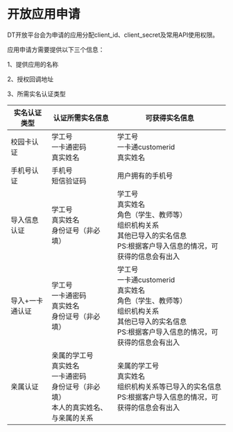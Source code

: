 
# 开放应用申请

DT开放平台会为申请的应用分配client_id、client_secret及常用API使用权限。

应用申请方需要提供以下三个信息：

1、提供应用的名称

2、授权回调地址

3、所需实名认证类型

| 实名认证类型 | 认证所需实名信息                  | 可获得实名信息                       |
| ------------ | --------------------------------- | ------------------------------------ |
| 校园卡认证 | 学工号<br>一卡通密码<br>真实姓名 | 学工号<br>一卡通customerid<br>真实姓名                |
| 手机号认证   | 手机号<br>短信验证码                            | 用户拥有的手机号                 |
| 导入信息认证 | 学工号<br>真实姓名<br>身份证号（非必填）                | 学工号<br>真实姓名<br>角色（学生、教师等）<br>组织机构关系<br>其他已导入的实名信息<br>PS:根据客户导入信息的情况，可获得的信息会有出入 |
| 导入+一卡通认证 | 学工号<br>一卡通密码<br>真实姓名<br>身份证号（非必填）                 | 学工号<br>一卡通customerid<br>真实姓名<br>角色（学生、教师等）<br>组织机构关系<br>其他已导入的实名信息 <br>PS:根据客户导入信息的情况，可获得的信息会有出入 |
| 亲属认证 | 亲属的学工号<br>真实姓名<br>一卡通密码<br>身份证号（非必填）<br>本人的真实姓名、与亲属的关系                | 亲属的学工号<br>真实姓名<br>组织机构关系等已导入的实名信息 <br>PS:根据客户导入信息的情况，可获得的信息会有出入 |



